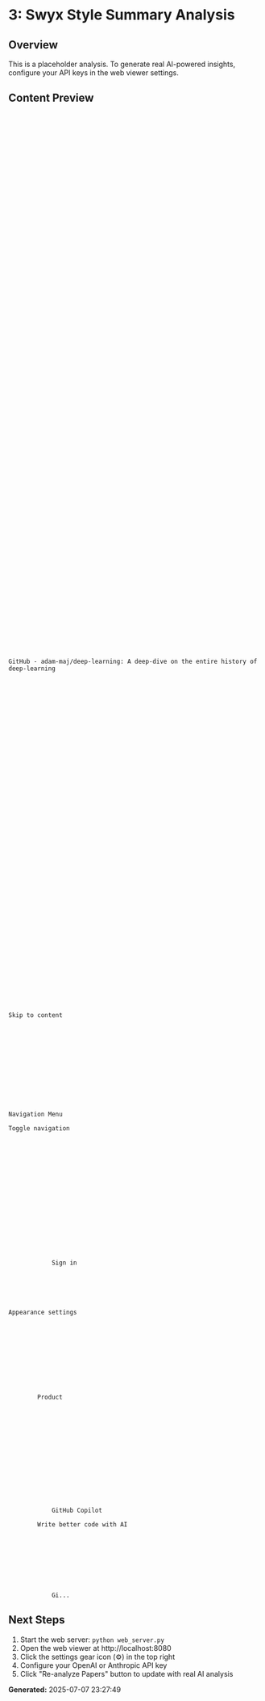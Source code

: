 
# 3: Swyx Style Summary Analysis

## Overview
This is a placeholder analysis. To generate real AI-powered insights, configure your API keys in the web viewer settings.

## Content Preview
```













































































GitHub - adam-maj/deep-learning: A deep-dive on the entire history of deep-learning
















































Skip to content













Navigation Menu

Toggle navigation




 













            Sign in
          


 


Appearance settings











        Product
        














            GitHub Copilot
          
        Write better code with AI
      








            Gi...
```

## Next Steps
1. Start the web server: `python web_server.py`
2. Open the web viewer at http://localhost:8080
3. Click the settings gear icon (⚙️) in the top right
4. Configure your OpenAI or Anthropic API key
5. Click "Re-analyze Papers" button to update with real AI analysis

**Generated:** 2025-07-07 23:27:49
        